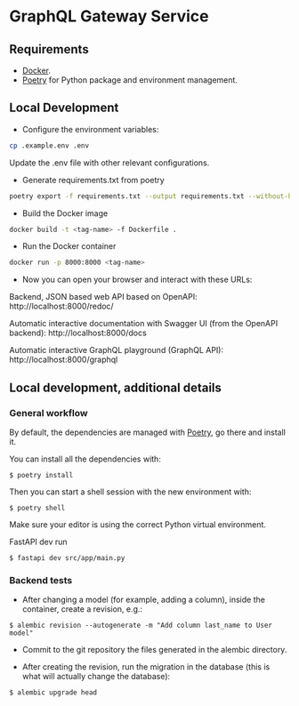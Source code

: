 # GraphQL Gateway Service

## Requirements

* [Docker](https://www.docker.com/).
* [Poetry](https://python-poetry.org/) for Python package and environment management.

## Local Development
* Configure the environment variables:
```bash
cp .example.env .env
```
Update the .env file with other relevant configurations.

* Generate requirements.txt from poetry
```bash
poetry export -f requirements.txt --output requirements.txt --without-hashes
```

* Build the Docker image
```bash
docker build -t <tag-name> -f Dockerfile .
```

* Run the Docker container
```bash
docker run -p 8000:8000 <tag-name>
```

* Now you can open your browser and interact with these URLs:

Backend, JSON based web API based on OpenAPI: http://localhost:8000/redoc/

Automatic interactive documentation with Swagger UI (from the OpenAPI backend): http://localhost:8000/docs

Automatic interactive GraphQL playground (GraphQL API): http://localhost:8000/graphql

## Local development, additional details

### General workflow

By default, the dependencies are managed with [Poetry](https://python-poetry.org/), go there and install it.

You can install all the dependencies with:

```console
$ poetry install
```

Then you can start a shell session with the new environment with:

```console
$ poetry shell
```
Make sure your editor is using the correct Python virtual environment.

FastAPI dev run

```console
$ fastapi dev src/app/main.py
```

### Backend tests
* After changing a model (for example, adding a column), inside the container, create a revision, e.g.:

```console
$ alembic revision --autogenerate -m "Add column last_name to User model"
```

* Commit to the git repository the files generated in the alembic directory.

* After creating the revision, run the migration in the database (this is what will actually change the database):

```console
$ alembic upgrade head
```

